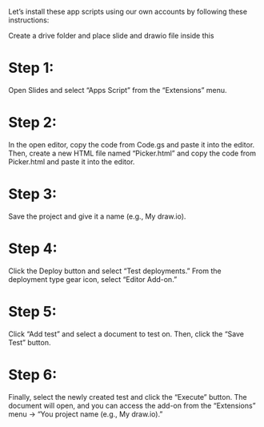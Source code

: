 Let’s install these app scripts using our own accounts by following these instructions:

Create a drive folder and place slide and drawio file inside this

# Step 1: 
Open Slides and select “Apps Script” from the “Extensions” menu.
# Step 2: 
In the open editor, copy the code from Code.gs and paste it into the editor. Then, create a new HTML file named “Picker.html” and copy the code from Picker.html and paste it into the editor.
# Step 3: 
Save the project and give it a name (e.g., My draw.io).
# Step 4: 
Click the Deploy button and select “Test deployments.” From the deployment type gear icon, select “Editor Add-on.”
# Step 5: 
Click “Add test” and select a document to test on. Then, click the “Save Test” button.
# Step 6: 
Finally, select the newly created test and click the “Execute” button. The document will open, and you can access the add-on from the “Extensions” menu -> “You project name (e.g., My draw.io).”
